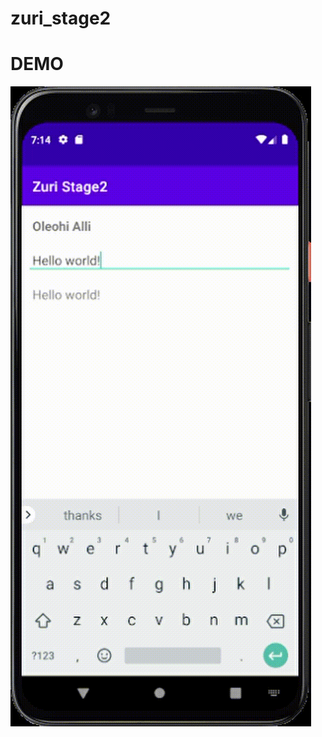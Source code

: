 # zuri_stage2
# DEMO
![Zuri Stage 2 app](https://github.com/oleohi/zuri_stage2/blob/master/zuri_stage2_demo.gif)

